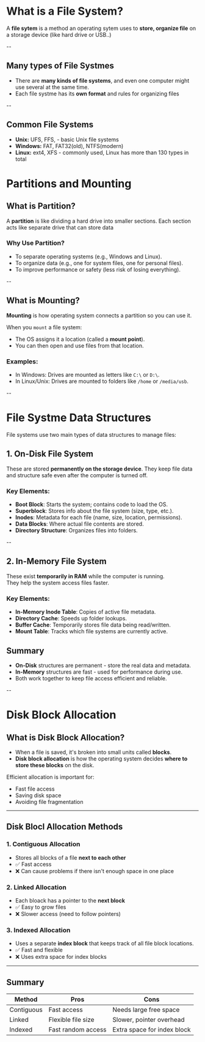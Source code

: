 # What is a File System?
A **file sytem** is a method an operating sytem uses to **store, organize file** 
on a storage device (like hard drive or USB..)

--

## Many types of File Systmes
- There are **many kinds of file systems**, and even one computer might use several at the same time.
- Each file systme has its **own format** and rules for organizing files 

--

## Common File Systems
- **Unix:** UFS, FFS, - basic Unix file systems
- **Windows:** FAT, FAT32(old), NTFS(modern)
- **Linux:** ext4, XFS - commonly used, Linux has more than 130 types in total


# Partitions and Mounting

## What is Partition?
A **partition** is like dividing a hard drive into smaller sections.
Each section acts like separate drive that can store data

### Why Use Partition?
- To separate operating systems (e.g., Windows and Linux).
- To organize data (e.g., one for system files, one for personal files).
- To improve performance or safety (less risk of losing everything).

--

## What is Mounting?
**Mounting** is how operating system connects a partition so you can use it.

When you `mount` a file system:
- The OS assigns it a location (called a **mount point**).
- You can then open and use files from that location.

### Examples:
- In Windows: Drives are mounted as letters like `C:\` or `D:\`.
- In Linux/Unix: Drives are mounted to folders like `/home` or `/media/usb`.

--

# File Systme Data Structures
File systems use two main types of data structures to manage files:

## 1. On-Disk File System
These  are stored **permanently on the storage device**.
They keep file data and structure safe even after the computer is turned off.

### Key Elements:
- **Boot Block**: Starts the system; contains code to load the OS.
- **Superblock**: Stores info about the file system (size, type, etc.).
- **Inodes**: Metadata for each file (name, size, location, permissions).
- **Data Blocks**: Where actual file contents are stored.
- **Directory Structure**: Organizes files into folders.

--

## 2. In-Memory File System
These exist **temporarily in RAM** while the computer is running.  
They help the system access files faster.

### Key Elements:
- **In-Memory Inode Table**: Copies of active file metadata.
- **Directory Cache**: Speeds up folder lookups.
- **Buffer Cache**: Temporarily stores file data being read/written.
- **Mount Table**: Tracks which file systems are currently active.

## Summary
- **On-Disk** structures are permanent - store the real data and metadata.
- **In-Memory** structures are fast - used for performance during use.
- Both work together to keep file access efficient and reliable.

--

# Disk Block Allocation

## What is Disk Block Allocation?
- When a file is saved, it's broken into small units called **blocks**.
- **Disk block allocation** is how the operating system decides **where to store these blocks** on the disk.

Efficient allocation is important for:
- Fast file access
- Saving disk space
- Avoiding file fragmentation

---

## Disk Blocl Allocation Methods

### 1. Contiguous Allocation
- Stores all blocks of a file **next to each other**
- ✅ Fast access
- ❌ Can cause problems if there isn't enough space in one place

### 2. Linked Allocation
- Each bloack has a pointer to the **next block**
- ✅ Easy to grow files
- ❌ Slower access (need to follow pointers)

### 3. Indexed Allocation
- Uses a separate **index block** that keeps track of all file block locations.
- ✅ Fast and flexible
- ❌ Uses extra space for index blocks

--- 

## Summary

| Method       | Pros                       | Cons                          |
|--------------|----------------------------|-------------------------------|
| Contiguous   | Fast access                | Needs large free space        |
| Linked       | Flexible file size         | Slower, pointer overhead      |
| Indexed      | Fast random access         | Extra space for index block   |

